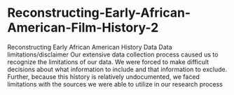 # Reconstructing-Early-African-American-Film-History-2
Reconstructing Early African American History Data 
Data limitations/disclaimer
Our extensive data collection process caused us to recognize the limitations of our data.  We were forced to make difficult decisions about what information to include and that information to exclude.  Further, because this history is relatively undocumented, we faced limitations with the sources we were able to utilize in our research process

